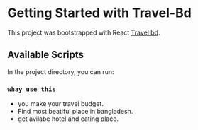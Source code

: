 # Getting Started with Travel-Bd

This project was bootstrapped with React [Travel bd](https://travel-bd-react1.netlify.app/).

## Available Scripts

In the project directory, you can run:

### `whay use this`
- you make your travel budget.
- Find most beatiful place in bangladesh.
- get avilabe hotel and eating place.
